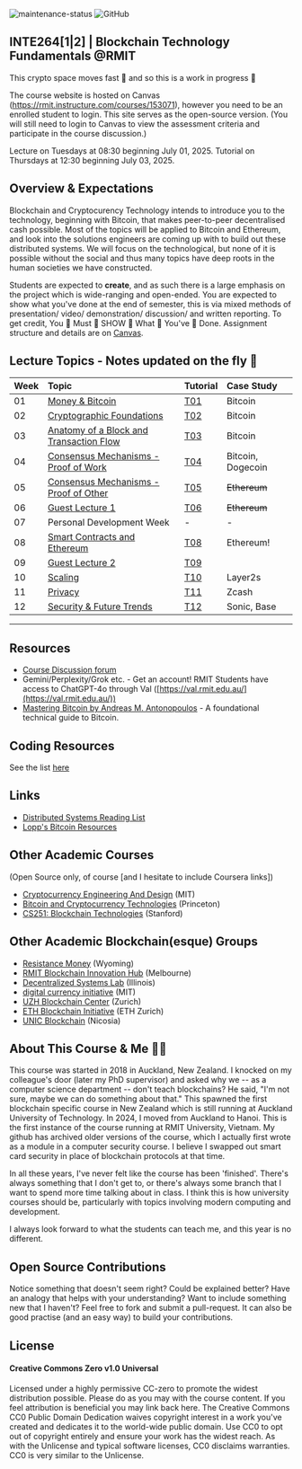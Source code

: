 ![maintenance-status](https://img.shields.io/badge/maintenance-actively--developed-brightgreen.svg) ![GitHub](https://img.shields.io/github/license/millecodex/blockchains101) 
## INTE264\[1|2\] | Blockchain Technology Fundamentals @RMIT

This crypto space moves fast :rocket: and so this is a work in progress 🚧

The course website is hosted on Canvas (https://rmit.instructure.com/courses/153071), however you need to be an enrolled student to login. This site serves as the open-source version. (You will still need to login to Canvas to view the assessment criteria and participate in the course discussion.) 

Lecture on Tuesdays at 08:30 beginning July 01, 2025. 
Tutorial on Thursdays at 12:30 beginning July 03, 2025.

## Overview & Expectations

Blockchain and Cryptocurency Technology intends to introduce you to the technology, beginning with Bitcoin, that makes peer-to-peer decentralised cash possible. Most of the topics will be applied to Bitcoin and Ethereum, and look into the solutions engineers are coming up with to build out these distributed systems. We will focus on the technological, but none of it is possible without the social and thus many topics have deep roots in the human societies we have constructed.

Students are expected to **create**, and as such there is a large emphasis on the project which is wide-ranging and open-ended. You are expected to show what you've done at the end of semester, this is via mixed methods of presentation/ video/ demonstration/ discussion/ and written reporting. To get credit, You 👏 Must 👏 SHOW 👏 What 👏 You've 👏 Done. Assignment structure and details are on [Canvas](https://rmit.instructure.com/courses/153071/assignments).

## Lecture Topics - Notes updated on the fly 🏃
| Week | Topic | Tutorial | Case Study |
| :--- | :--- | :--- | :--- |
| 01 | [Money & Bitcoin](notes/01-money-bitcoin.md) | [T01](tutorials/t01.md)| Bitcoin |
| 02 | [Cryptographic Foundations](notes/02-cryptography.md) |[T02](tutorials/t02.md) | Bitcoin |
| 03 | [Anatomy of a Block and Transaction Flow](notes/03-block.md) | [T03](tutorials/t03.md)| Bitcoin |
| 04 | [Consensus Mechanisms - Proof of Work](notes/04-proof-of-work.md) | [T04](tutorials/t04.md)| Bitcoin, Dogecoin |
| 05 | [Consensus Mechanisms - Proof of Other](notes/05-proof-of-other.md) | [T05](tutorials/t05.md) | ~~Ethereum~~ |
| 06 | [Guest Lecture 1](guest-lectures.md) | [T06](tutorials/t06.md) | ~~Ethereum~~ |
| 07 | Personal Development Week |- |- |
| 08 | [Smart Contracts and Ethereum](notes/08-ethereum.md) |[T08](tutorials/t08.md) | Ethereum! |
| 09 | [Guest Lecture 2](guest-lectures.md) |[T09](tutorials/t09.md) |  |
| 10 | [Scaling](notes/10-scaling.md) |[T10](tutorials/t10.md) | Layer2s |
| 11 | [Privacy](notes/11-privacy.md) |[T11](tutorials/t11.md) | Zcash |
| 12 | [Security & Future Trends](notes/security.md) | [T12](tutorials/t12.md)| Sonic, Base |

---

## Resources

* [Course Discussion forum](https://rmit.instructure.com/courses/153071/discussion_topics) 
* Gemini/Perplexity/Grok etc. - Get an account! RMIT Students have access to ChatGPT-4o through Val ([https://val.rmit.edu.au/](https://val.rmit.edu.au/))
* [Mastering Bitcoin by Andreas M. Antonopoulos](https://www.oreilly.com/library/view/mastering-bitcoin/9781491902639/) - A foundational technical guide to Bitcoin.

## Coding Resources

See the list [here](resources.md)

## Links

* [Distributed Systems Reading List](https://github.com/theanalyst/awesome-distributed-systems)
* [Lopp's Bitcoin Resources](https://www.lopp.net/bitcoin-information.html)

## Other Academic Courses

(Open Source only, of course \[and I hesitate to include Coursera links\])

* [Cryptocurrency Engineering And Design](https://ocw.mit.edu/courses/mas-s62-cryptocurrency-engineering-and-design-spring-2018/) (MIT)
* [Bitcoin and Cryptocurrency Technologies](https://bitcoinbook.cs.princeton.edu/) (Princeton)
* [CS251: Blockchain Technologies](https://cs251.stanford.edu/syllabus.html) (Stanford)

## Other Academic Blockchain(esque) Groups

* [Resistance Money](https://www.resistance.money/) (Wyoming)
* [RMIT Blockchain Innovation Hub](https://rmitblockchain.io/) (Melbourne)
* [Decentralized Systems Lab](https://decentralize.ece.illinois.edu/) (Illinois)
* [digital currency initiative](https://dci.mit.edu/) (MIT)
* [UZH Blockchain Center](https://www.blockchain.uzh.ch/) (Zurich)
* [ETH Blockchain Initiative](https://blockchain.ethz.ch/) (ETH Zurich)
* [UNIC Blockchain](https://www.unic.ac.cy/blockchain/) (Nicosia)

## About This Course & Me 🧔‍♂️
This course was started in 2018 in Auckland, New Zealand. I knocked on my colleague's door (later my PhD supervisor) and asked why we -- as a computer science department -- don't teach blockchains? He said, "I'm not sure, maybe we can do something about that." This spawned the first blockchain specific course in New Zealand which is still running at Auckland University of Technology. In 2024, I moved from Auckland to Hanoi. This is the first instance of the course running at RMIT University, Vietnam. My github has archived older versions of the course, which I actually first wrote as a module in a computer security course. I believe I swapped out smart card security in place of blockchain protocols at that time.

In all these years, I've never felt like the course has been 'finished'. There's always something that I don't get to, or there's always some branch that I want to spend more time talking about in class. I think this is how university courses should be, particularly with topics involving modern computing and development. 

I always look forward to what the students can teach me, and this year is no different.

## Open Source Contributions
Notice something that doesn't seem right? Could be explained better? Have an analogy that helps with your understanding? Want to include something new that I haven't? Feel free to fork and submit a pull-request. It can also be good practise (and an easy way) to build your contributions.

## License

#### Creative Commons Zero v1.0 Universal

Licensed under a highly permissive CC-zero to promote the widest distribution possible. Please do as you may with the course content. If you feel attribution is beneficial you may link back here. The Creative Commons CC0 Public Domain Dedication waives copyright interest in a work you've created and dedicates it to the world-wide public domain. Use CC0 to opt out of copyright entirely and ensure your work has the widest reach. As with the Unlicense and typical software licenses, CC0 disclaims warranties. CC0 is very similar to the Unlicense.
